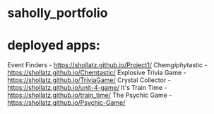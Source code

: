# saholly_portfolio

# deployed apps:
Event Finders - https://shollatz.github.io/Project1/
Chem*giphy*tastic - https://shollatz.github.io/Chemtastic/
Explosive Trivia Game - https://shollatz.github.io/TriviaGame/
Crystal Collector - https://shollatz.github.io/unit-4-game/
It's Train Time - https://shollatz.github.io/train_time/
The Psychic Game - https://shollatz.github.io/Psychic-Game/